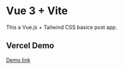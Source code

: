 # Vue 3 + Vite

This a Vue.js + Tailwind CSS basice post app.

## Vercel Demo
[Demo link](https://vue-basic-app.vercel.app/)